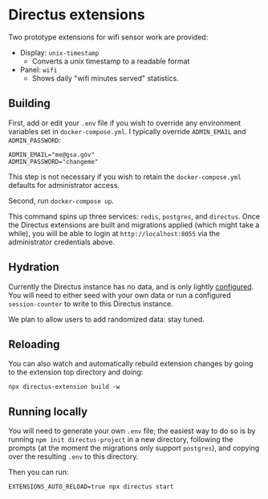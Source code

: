 # Directus extensions

Two prototype extensions for wifi sensor work are provided:

- Display: `unix-timestamp`
  - Converts a unix timestamp to a readable format
- Panel: `wifi`
  - Shows daily "wifi minutes served" statistics.

## Building

First, add or edit your `.env` file if you wish to override any environment variables set in `docker-compose.yml`. I typically override `ADMIN_EMAIL` and `ADMIN_PASSWORD`:

    ADMIN_EMAIL="me@gsa.gov"
    ADMIN_PASSWORD="changeme"

This step is not necessary if you wish to retain the `docker-compose.yml` defaults for administrator access.

Second, run `docker-compose up`.

This command spins up three services: `redis`, `postgres`, and `directus`. Once the Directus extensions are built and migrations applied (which might take a while), you will be able to login at `http://localhost:8055` via the administrator credentials above.

## Hydration

Currently the Directus instance has no data, and is only lightly [configured](./extensions/migrations/snapshot.yaml). You will need to either seed with your own data or run a configured `session-counter` to write to this Directus instance.

We plan to allow users to add randomized data: stay tuned.

## Reloading

You can also watch and automatically rebuild extension changes by going to the extension top directory and doing:

    npx directus-extension build -w

## Running locally

You will need to generate your own `.env` file; the easiest way to do so is by running `npm init directus-project` in a new directory, following the prompts (at the moment the migrations only support `postgres`), and copying over the resulting `.env` to this directory.

Then you can run:

    EXTENSIONS_AUTO_RELOAD=true npx directus start
